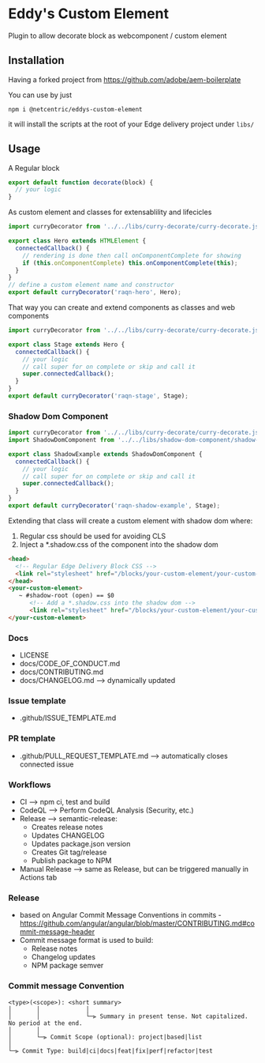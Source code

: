 # Eddy's Custom Element

Plugin to allow decorate block as webcomponent / custom element


## Installation

Having a forked project from https://github.com/adobe/aem-boilerplate

You can use by just

`npm i @netcentric/eddys-custom-element`

it will install the scripts at the root of your Edge delivery project under `libs/`


## Usage

A Regular block

```javascript
export default function decorate(block) {
  // your logic
}
```

As custom element and classes for extensablility and lifecicles

```javascript
import curryDecorator from '../../libs/curry-decorate/curry-decorate.js';

export class Hero extends HTMLElement {
  connectedCallback() {
    // rendering is done then call onComponentComplete for showing
    if (this.onComponentComplete) this.onComponentComplete(this);
  }
}
// define a custom element name and constructor
export default curryDecorator('raqn-hero', Hero);
```

That way you can create and extend components as classes and web components

```javascript
import curryDecorator from '../../libs/curry-decorate/curry-decorate.js';

export class Stage extends Hero {
  connectedCallback() {
    // your logic
    // call super for on complete or skip and call it
    super.connectedCallback();
  }
}
export default curryDecorator('raqn-stage', Stage);
```

### Shadow Dom Component

```javascript
import curryDecorator from '../../libs/curry-decorate/curry-decorate.js';
import ShadowDomComponent from '../../libs/shadow-dom-component/shadow-dom-component.js';

export class ShadowExample extends ShadowDomComponent {
  connectedCallback() {
    // your logic
    // call super for on complete or skip and call it
    super.connectedCallback();
  }
}
export default curryDecorator('raqn-shadow-example', Stage);
```

Extending that class will create a custom element with shadow dom where:
1. Regular css should be used for avoiding CLS
2. Inject a *.shadow.css of the component into the shadow dom


```html
<head>
  <!-- Regular Edge Delivery Block CSS -->
  <link rel="stylesheet" href="/blocks/your-custom-element/your-custom-element.css">
</head>
<your-custom-element>
   ~ #shadow-root (open) == $0
      <!-- Add a *.shadow.css into the shadow dom -->
      <link rel="stylesheet" href="/blocks/your-custom-element/your-custom-element.shadow.css">
</your-custom-element>
```


### Docs

- LICENSE
- docs/CODE_OF_CONDUCT.md
- docs/CONTRIBUTING.md
- docs/CHANGELOG.md --> dynamically updated

### Issue template

- .github/ISSUE_TEMPLATE.md

### PR template

- .github/PULL_REQUEST_TEMPLATE.md --> automatically closes connected issue

### Workflows

- CI --> npm ci, test and build
- CodeQL --> Perform CodeQL Analysis (Security, etc.)
- Release --> semantic-release:
  - Creates release notes
  - Updates CHANGELOG
  - Updates package.json version
  - Creates Git tag/release
  - Publish package to NPM
- Manual Release --> same as Release, but can be triggered manually in Actions tab

### Release

- based on Angular Commit Message Conventions in commits -
  https://github.com/angular/angular/blob/master/CONTRIBUTING.md#commit-message-header
- Commit message format is used to build:
  - Release notes
  - Changelog updates
  - NPM package semver

### Commit message Convention

```
<type>(<scope>): <short summary>
│       │             │
│       │             └─⫸ Summary in present tense. Not capitalized. No period at the end.
│       │
│       └─⫸ Commit Scope (optional): project|based|list
│
└─⫸ Commit Type: build|ci|docs|feat|fix|perf|refactor|test
```
